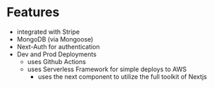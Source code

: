 # Features
- integrated with Stripe
- MongoDB (via Mongoose)
- Next-Auth for authentication
- Dev and Prod Deployments
  - uses Github Actions
  - uses Serverless Framework for simple deploys to AWS
    - uses the next component to utilize the full toolkit of Nextjs
